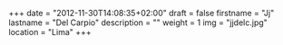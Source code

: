 +++
date = "2012-11-30T14:08:35+02:00"
draft = false
firstname = "Jj"
lastname = "Del Carpio"
description = ""
weight = 1
img = "jjdelc.jpg"
location = "Lima"
+++
